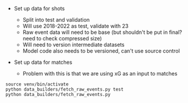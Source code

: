 * Set up data for shots
    * Split into test and validation
    * Will use 2018-2022 as test, validate with 23
    * Raw event data will need to be base (but shouldn't be put in final? need to check compressed size)
    * Will need to version intermediate datasets
    * Model code also needs to be versioned, can't use source control

* Set up data for matches
    * Problem with this is that we are using xG as an input to matches


```
source venv/bin/activate
python data_builders/fetch_raw_events.py test
python data_builders/fetch_raw_events.py
```
